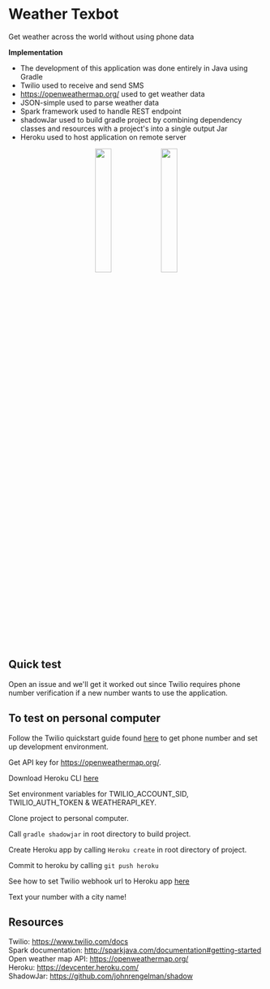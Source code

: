 # Weather Texbot
Get weather across the world without using phone data

**Implementation**
* The development of this application was done entirely in Java using Gradle
* Twilio used to receive and send SMS
* https://openweathermap.org/ used to get weather data
* JSON-simple used to parse weather data
* Spark framework used to handle REST endpoint
* shadowJar used to build gradle project by combining dependency classes and resources with a project's into a single output Jar
* Heroku used to host application on remote server

<p align="center"> 
  <img src="https://user-images.githubusercontent.com/46686623/77495403-d2a00c80-6e1e-11ea-9c83-db1cbf1ed448.png" width=25%/> 
  <img src="https://user-images.githubusercontent.com/46686623/77495411-d6339380-6e1e-11ea-8514-a9b8d84d0dca.png" width=25%/>
</p>

## Quick test

Open an issue and we'll get it worked out since Twilio requires phone number verification if a new number wants to use the application.

## To test on personal computer

Follow the Twilio quickstart guide found [here](https://www.twilio.com/docs/sms/quickstart/java) to get phone number and set up development environment. 
  
Get API key for https://openweathermap.org/. 

Download Heroku CLI [here](https://devcenter.heroku.com/articles/getting-started-with-java#set-up)

Set environment variables for TWILIO_ACCOUNT_SID, TWILIO_AUTH_TOKEN & WEATHERAPI_KEY.

Clone project to personal computer.

Call `gradle shadowjar` in root directory to build project.

Create Heroku app by calling `Heroku create` in root directory of project.

Commit to heroku by calling `git push heroku`

See how to set Twilio webhook url to Heroku app [here](https://www.twilio.com/docs/sms/tutorials/how-to-receive-and-reply-python)

Text your number with a city name!

## Resources

Twilio: https://www.twilio.com/docs</br>
Spark documentation: http://sparkjava.com/documentation#getting-started</br>
Open weather map API: https://openweathermap.org/</br>
Heroku: https://devcenter.heroku.com/</br>
ShadowJar: https://github.com/johnrengelman/shadow


